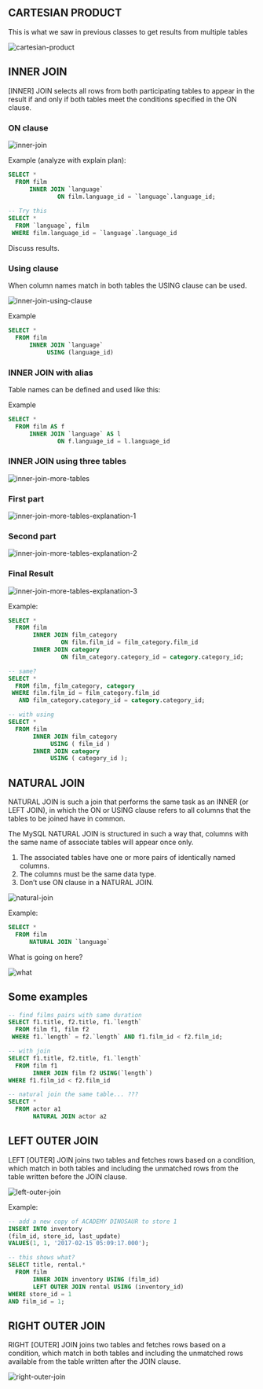 ## CARTESIAN PRODUCT
This is what we saw in previous classes to get results from multiple tables

![cartesian-product](/images/cartesian-product.png)

## INNER JOIN

[INNER] JOIN selects all rows from both participating tables to appear in the result if and only if both tables meet the conditions specified in the ON clause.

### ON clause

![inner-join](/images/inner-join.png)

Example (analyze with explain plan):

```sql
SELECT *
  FROM film
      INNER JOIN `language`
              ON film.language_id = `language`.language_id;
              
-- Try this              
SELECT * 
  FROM `language`, film 
 WHERE film.language_id = `language`.language_id 
```

Discuss results.

### Using clause

When column names match in both tables the USING clause can be used.

![inner-join-using-clause](/images/inner-join-using-clause.png)

Example

```sql
SELECT *
  FROM film
      INNER JOIN `language`
           USING (language_id)
```

### INNER JOIN with alias

Table names can be defined and used like this:

Example

```sql
SELECT *
  FROM film AS f
      INNER JOIN `language` AS l
              ON f.language_id = l.language_id
```              

### INNER JOIN using three tables

![inner-join-more-tables](/images/inner-join-more-tables.png)

### First part
![inner-join-more-tables-explanation-1](/images/inner-join-more-tables-explanation-1.png)


### Second part
![inner-join-more-tables-explanation-2](/images/inner-join-more-tables-explanation-2.png)


### Final Result
![inner-join-more-tables-explanation-3](/images/inner-join-more-tables-explanation-3.png)

Example:

```sql
SELECT * 
  FROM film 
       INNER JOIN film_category 
               ON film.film_id = film_category.film_id 
       INNER JOIN category 
               ON film_category.category_id = category.category_id; 

-- same?
SELECT *
  FROM film, film_category, category
 WHERE film.film_id = film_category.film_id
   AND film_category.category_id = category.category_id;               

-- with using
SELECT * 
  FROM film 
       INNER JOIN film_category 
            USING ( film_id ) 
       INNER JOIN category 
            USING ( category_id );               

```

## NATURAL JOIN

NATURAL JOIN is such a join that performs the same task as an INNER (or LEFT JOIN), in which the ON or USING clause refers to all columns that the tables to be joined have in common.

The MySQL NATURAL JOIN is structured in such a way that, columns with the same name of associate tables will appear once only.

1. The associated tables have one or more pairs of identically named columns.
2. The columns must be the same data type.
3. Don’t use ON clause in a NATURAL JOIN.


![natural-join](/images/natural-join.png)

Example:

```sql
SELECT *
  FROM film
      NATURAL JOIN `language`
```

What is going on here?

![what](/images/what.jpeg)

## Some examples

```sql
-- find films pairs with same duration
SELECT f1.title, f2.title, f1.`length` 
  FROM film f1, film f2
 WHERE f1.`length` = f2.`length` AND f1.film_id < f2.film_id;

-- with join
SELECT f1.title, f2.title, f1.`length` 
  FROM film f1 
       INNER JOIN film f2 USING(`length`)
WHERE f1.film_id < f2.film_id
```

```sql
-- natural join the same table... ???
SELECT *
  FROM actor a1
       NATURAL JOIN actor a2
```


## LEFT OUTER JOIN
LEFT [OUTER] JOIN joins two tables and fetches rows based on a condition, which match in both tables and including the unmatched rows from the table written before the JOIN clause.

![left-outer-join](/images/left-outer-join.png)


Example:

```sql
-- add a new copy of ACADEMY DINOSAUR to store 1
INSERT INTO inventory
(film_id, store_id, last_update)
VALUES(1, 1, '2017-02-15 05:09:17.000');

-- this shows what?
SELECT title, rental.*
  FROM film
       INNER JOIN inventory USING (film_id)       
       LEFT OUTER JOIN rental USING (inventory_id)
WHERE store_id = 1 
AND film_id = 1;
```

## RIGHT OUTER JOIN

RIGHT [OUTER] JOIN joins two tables and fetches rows based on a condition, which match in both tables and including the unmatched rows available from the table written after the JOIN clause.

![right-outer-join](/images/right-outer-join.png)